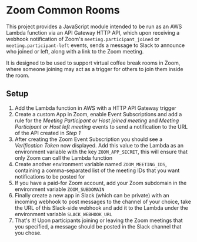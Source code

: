 # Zoom Common Rooms

This project provides a JavaScript module intended to be run as an AWS Lambda function via an API Gateway HTTP API, which upon receiving a webhook notification of Zoom's `meeting.participant_joined` or `meeting.participant-left` events, sends a message to Slack to announce who joined or left, along with a link to the Zoom meeting.

It is designed to be used to support virtual coffee break rooms in Zoom, where someone joining may act as a trigger for others to join them inside the room.

## Setup

1. Add the Lambda function in AWS with a HTTP API Gateway trigger
2. Create a custom App in Zoom, enable Event Subscriptions and add a rule for the _Meeting Participant or Host joined meeting_ and _Meeting Participant or Host left meeting_ events to send a notification to the URL of the API created in _Step 1_
3. After creating the Zoom Event Subscription you should see a _Verification Token_ now displayed. Add this value to the Lambda as an environment variable with the key `ZOOM_APP_SECRET`, this will ensure that only Zoom can call the Lambda function
4. Create another environment variable named `ZOOM_MEETING_IDS`, containing a comma-separated list of the meeting IDs that you want notifications to be posted for
5. If you have a paid-for Zoom account, add your Zoom subdomain in the environment variable `ZOOM_SUBDOMAIN`
6. Finally create a new app in Slack (which can be private) with an incoming webhook to post messages to the channel of your choice, take the URL of this Slack-side webhook and add it to the Lambda under the environment variable `SLACK_WEBHOOK_URL`
7. That's it! Upon participants joining or leaving the Zoom meetings that you specified, a message should be posted in the Slack channel that you chose.

